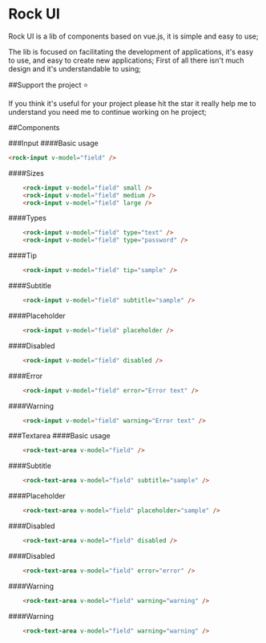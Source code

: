 # Rock UI

Rock UI is a lib of components based on vue.js, it is simple and easy to use;

The lib is focused on facilitating the development of applications,
it's easy to use, and easy to create new applications; First of all there isn't much design and
it's understandable to using; 

##Support the project ⭐

If you think it's useful for your project please hit the star it really help me
to understand you need me to continue working on he project; 

##Components

###Input
####Basic usage
```html
<rock-input v-model="field" />
```
####Sizes
```html
    <rock-input v-model="field" small />
    <rock-input v-model="field" medium />
    <rock-input v-model="field" large />
```
####Types
```html
    <rock-input v-model="field" type="text" />
    <rock-input v-model="field" type="password" />
```
####Tip

```html
    <rock-input v-model="field" tip="sample" />
```
####Subtitle
```html
    <rock-input v-model="field" subtitle="sample" />
```
####Placeholder
```html
    <rock-input v-model="field" placeholder />
```
####Disabled
```html
    <rock-input v-model="field" disabled />
```
####Error
```html
    <rock-input v-model="field" error="Error text" />
```
####Warning
```html
    <rock-input v-model="field" warning="Error text" />
```

###Textarea
####Basic usage
```html
    <rock-text-area v-model="field" />
```
####Subtitle
```html
    <rock-text-area v-model="field" subtitle="sample" />
```
####Placeholder
```html
    <rock-text-area v-model="field" placeholder="sample" />
```
####Disabled
```html
    <rock-text-area v-model="field" disabled />
```
####Disabled
```html
    <rock-text-area v-model="field" error="error" />
```
####Warning
```html
    <rock-text-area v-model="field" warning="warning" />
```
####Warning
```html
    <rock-text-area v-model="field" warning="warning" />
```
